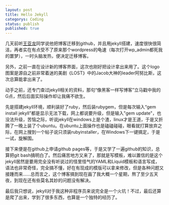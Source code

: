 ```yaml
---
layout: post
title: Hello Jekyll
categorys: Coding
status: publish
published: true
---
```

几天前听[王亚龙](http://blog.yalog.com,"yalog")同学说他把博客迁移到github，并且用jekyll搭建，速度很快很简洁，再者实在有点受不了原来那个wordpress的龟速（每次打开wp_admin都死我的噩梦），一时头脑发热，便决定迁移博客。

另外，之前一直在设计新的博客界面，这次也刚好把设计拿出来用了。这个logo图案是源自之前非常着迷的美剧《LOST》中的Jacob大神的leader阿努比斯，这次总算能拿出来了。

动手之前，还专门查过jekyll相关的资料，那句“像黑客一样写博客”立马戳中我的G点，然后后面实际操作却让我痛不欲生。

先是搭建jekyll环境，顺利装好了ruby，然后装rubygem，但是每次输入“gem install jekyll”都是显示无法下载，网上都说要升级，但是输入"gem update"，也没法升级，苦恼之际，听说jekyll在windows上是个渣，linux才是王道，于是又折腾了一晚上装了个ubuntu。在ubuntu上面操作也是磕磕碰碰，眼看就打算放弃之际，在网上搜到一个帖子说只须装rubyinstaller，在Windows下一键搞定，于是一试，旋解围。

接下来便是在github上申请github pages等，于是又学了一遍github的知识，总算把git bash搞明白了。然后痛苦地方又来了，那就是写模板，难以置信的是这个jekyll居然是要用完全没有听说过的怪里怪气的YAML和Liquid模板和语言写成，语法也非常奇怪，完全搞不懂，好在有现成的模版可以拿来修改，但是各种问题又接踵而来……总而言之，这个博客搞到现在画了我大概一个星期，熬了至少五天夜，到现在还有些莫名其妙的问题没有解决。

最后我只想说，jekyll对于我这种非程序员来说完全是一个火坑！不过，最后还算是爬了出来，学到了很多东西，也算是一个独特的经历了。
